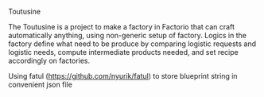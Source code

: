 Toutusine

The Toutusine is a project to make a factory in Factorio that can craft automatically anything, using non-generic setup of factory. Logics in the factory define what need to be produce by comparing logistic requests and logistic needs, compute intermediate products needed, and set recipe accordingly on factories.

Using fatul (https://github.com/nyurik/fatul) to store blueprint string in convenient json file
